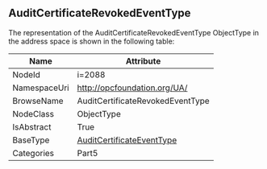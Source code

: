 <!-- objecttype -->
## AuditCertificateRevokedEventType
  
<!-- end of text -->
The representation of the AuditCertificateRevokedEventType ObjectType in the address space is shown in the following table:  

|Name|Attribute|
|---|---|
|NodeId|i=2088|
|NamespaceUri|http://opcfoundation.org/UA/|
|BrowseName|AuditCertificateRevokedEventType|
|NodeClass|ObjectType|
|IsAbstract|True|
|BaseType|[AuditCertificateEventType](../../../Part5/ObjectTypes/AuditCertificateEventType/readme.md)|
|Categories|Part5|


